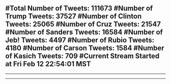 #Total Number of Tweets: 111673 
#Number of Trump Tweets: 37527
#Number of Clinton Tweets: 25065
#Number of Cruz Tweets: 21547
#Number of Sanders Tweets: 16584
#Number of Jeb! Tweets: 4497
#Number of Rubio Tweets: 4180
#Number of Carson Tweets: 1584
#Number of Kasich Tweets: 709
#Current Stream Started at Fri Feb 12 22:54:01 MST
---
---
---
